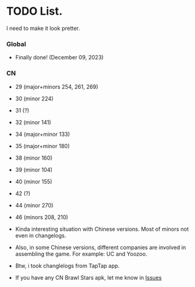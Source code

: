 # TODO List.
I need to make it look pretter.

### Global
* Finally done! (December 09, 2023)

<!---
omfg finally done majors -- 15:30 December 07, 2023
-->

### CN
* 29 (major+minors 254, 261, 269)
* 30 (minor 224)
* 31 (?)
* 32 (minor 141)
* 34 (major+minor 133)
* 35 (major+minor 180)
* 38 (minor 160)
* 39 (minor 104)
* 40 (minor 155)
* 42 (?)
* 44 (minor 270)
* 46 (minors 208, 210)

* Kinda interesting situation with Chinese versions. Most of minors not even in changelogs.
* Also, in some Chinese versions, different companies are involved in assembling the game. For example: UC and Yoozoo.
* Btw, i took changlelogs from TapTap app.
- If you have any CN Brawl Stars apk, let me know in [Issues](https://github.com/tailsjs/brawl-stars-assets/issues)